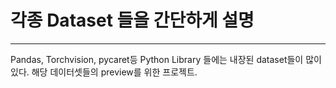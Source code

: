 # 각종 Dataset 들을 간단하게 설명
---
Pandas, Torchvision, pycaret등 Python Library 들에는 내장된 dataset들이 많이 있다.
해당 데이터셋들의 preview를 위한 프로젝트.
